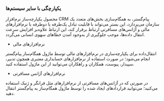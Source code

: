 

### یکپارچگی با سایر سیستم‌ها 

محصول یکپارچه‌ساز نرم‌افزار CRM پیام‌گستر، به همگام‌سازی بخش‌های متعدد یک سازمان می‌پردازد، این بستر می‌تواند با قابلیت تبادل یک‌طرفه یا دوطرفه با نرم‌افزارهای مالی و آژانس‌های مسافرتی ارتباط برقرار کند، این ارتباط علاوه‌بر افزایش سرعت انتقال داده‌ها، موجب جلوگیری از به‌وجود آمدن خطاهای سهوی انسانی می‌گردد.


-  	نرم‌افزارهای مالی

انتقال‌داده برای یکپارچه‌سازی در نرم‌افزارهای مالی توسط ماژول همگام‌ساز پیام‌گستر انجام می‌شود؛ در صورت استفاده از نرم‌افزارهای حسابداری معتبری همچون تدبیر، سپیدار، پیوست، همکاران و راهکاران می‌توانید از این ماژول استفاده کنید.



-  	نرم‌افزارهای آژانس مسافرتی

در صورتی که در آژانس‌های مسافرتی از نرم‌افزارهای مثل فرانگر و ژنیک استفاده می‌کنید؛ می‌توانید قراردادهای ایجاد شده را توسط ماژول همگام‌ساز به پیام‌گستر انتقال دهید.

